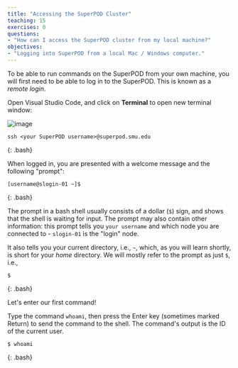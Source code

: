 ```yaml
---
title: "Accessing the SuperPOD Cluster"
teaching: 15
exercises: 0
questions:
- "How can I access the SuperPOD cluster from my local machine?"
objectives:
- "Logging into SuperPOD from a local Mac / Windows computer."
---
```


To be able to run commands on the SuperPOD from your own machine,
you will first need to be able to log in to the SuperPOD.
This is known as a *remote login*.

Open Visual Studio Code, and click on **Terminal** to open new terminal window:

![image](https://github.com/vuminhtue/SMU_Workshop_Linux/assets/43855029/6fb9bf06-78cb-4121-9122-232e31a23005)

~~~
ssh <your SuperPOD username>@superpod.smu.edu
~~~
{: .bash}

When logged in, you are presented with a welcome message and the following "prompt":

~~~
[username@slogin-01 ~]$
~~~
{: .bash}

The prompt in a bash shell usually consists of a dollar (`$`) sign, and shows that the shell is waiting for input. The prompt may also contain other information: this prompt tells you `your username` and which node you are connected to - `slogin-01` is the "login" node.

It also tells you your current directory, i.e., `~`, which, as you will learn shortly,
is short for your *home* directory. We will mostly refer to the prompt as just `$`, i.e.,

~~~
$
~~~
{: .bash}

Let's enter our first command! 

Type the command `whoami`,
then press the Enter key (sometimes marked Return) to send the command to the shell.
The command's output is the ID of the current user.

~~~
$ whoami
~~~
{: .bash}
